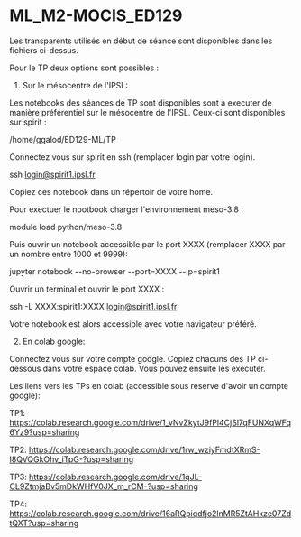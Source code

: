 # ML_M2-MOCIS_ED129

Les transparents utilisés en début de séance sont disponibles dans les fichiers ci-dessus.

Pour le TP deux options sont possibles :

1. Sur le mésocentre de l'IPSL:

Les notebooks des séances de TP sont disponibles sont à executer de manière préférentiel sur le mésocentre de l'IPSL. Ceux-ci sont disponibles sur spirit :

/home/ggalod/ED129-ML/TP

Connectez vous sur spirit en ssh (remplacer login par votre login). 

ssh login@spirit1.ipsl.fr 

Copiez ces notebook dans un répertoir de votre home. 

Pour exectuer le nootbook charger l'environnement meso-3.8 :

module load python/meso-3.8

Puis ouvrir un notebook accessible par le port XXXX (remplacer XXXX par un nombre entre 1000 et 9999):

jupyter notebook --no-browser --port=XXXX --ip=spirit1

Ouvrir un terminal et ouvrir le port XXXX :

ssh -L XXXX:spirit1:XXXX login@spirit1.ipsl.fr 

Votre notebook est alors accessible avec votre navigateur préféré.

2. En colab google:

Connectez vous sur votre compte google. Copiez chacuns des TP ci-dessous dans votre espace colab. Vous pouvez ensuite les executer.

Les liens vers les TPs en colab (accessible sous reserve d'avoir un compte google):

TP1:
https://colab.research.google.com/drive/1_vNvZkytJ9fPl4CjSl7qFUNXqWFq6Yz9?usp=sharing

TP2:
https://colab.research.google.com/drive/1rw_wziyFmdtXRmS-I8QVQGkOhv_iTpG-?usp=sharing

TP3:
https://colab.research.google.com/drive/1qJL-CL9ZtmjaBv5mDkWHfV0JX_m_rCM-?usp=sharing

TP4:
https://colab.research.google.com/drive/16aRQpiqdfjo2lnMR5ZtAHkze07ZdtQXT?usp=sharing

